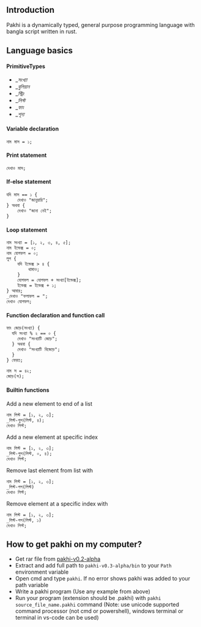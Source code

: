 ## Introduction
Pakhi is a dynamically typed, general purpose programming language with bangla script written in rust.
## Language basics
#### PrimitiveTypes
- __সংখ্যা_
- __বুলিয়ান_
- __স্ট্রিং_
- __লিস্ট_
- __ফাং_
- __শূন্য_
#### Variable declaration
```
নাম মাস = ১;
```
#### Print statement
```
দেখাও মাস;
```
#### If-else statement
```
যদি মাস == ১ {
    দেখাও "জানুয়ারি";
} অথবা {
    দেখাও "জানা নেই";
}
```
#### Loop statement
```
নাম সংখ্যা = [১, ২, ৩, ৪, ৫];
নাম ইন্ডেক্স = ০;
নাম যোগফল = ০;
লুপ {
    যদি ইন্ডেক্স > ৪ {
        থামাও;
    }
    যোগফল = যোগফল + সংখ্যা[ইন্ডেক্স];
    ইন্ডেক্স = ইন্ডেক্স + ১;
} আবার;
_দেখাও "ফলাফল = ";
দেখাও যোগফল;
```
#### Function declaration and function call
```
ফাং জোড়(সংখ্যা) {
  যদি সংখ্যা % ২ == ০ {
    দেখাও "সংখ্যাটি জোড়";
  } অথবা {
    দেখাও "সংখ্যাটি বিজোড়";
  }
} ফেরত;

নাম স = ৪২;
জোড়(স);
```
#### Builtin functions
Add a new element to end of a list
```
নাম লিস্ট = [১, ২, ৩];
_লিস্ট-পুশ(লিস্ট, ৪);
দেখাও লিস্ট;
```
Add a new element at specific index 
```
নাম লিস্ট = [১, ২, ৩];
_লিস্ট-পুশ(লিস্ট, ০, ৪);
দেখাও লিস্ট;
```
Remove last element from list with 
```
নাম লিস্ট = [১, ২, ৩];
_লিস্ট-পপ(লিস্ট)
দেখাও লিস্ট;
```
Remove element at a specific index with 
```
নাম লিস্ট = [১, ২, ৩];
_লিস্ট-পপ(লিস্ট, ১)
দেখাও লিস্ট;
```
## How to get pakhi on my computer?
* Get rar file from [pakhi-v0.2-alpha](https://github.com/Shafin098/pakhi-bhasha/releases)
* Extract and add full path to `pakhi-v0.3-alpha/bin` to your `Path` environment variable
* Open cmd and type `pakhi`. If no error shows pakhi was added to your path variable
* Write a pakhi program (Use any example from above)
* Run your program (extension should be .pakhi) with `pakhi source_file_name.pakhi` command (Note: use unicode supported command processor (not cmd or powershell), windows terminal or terminal in vs-code can be used)